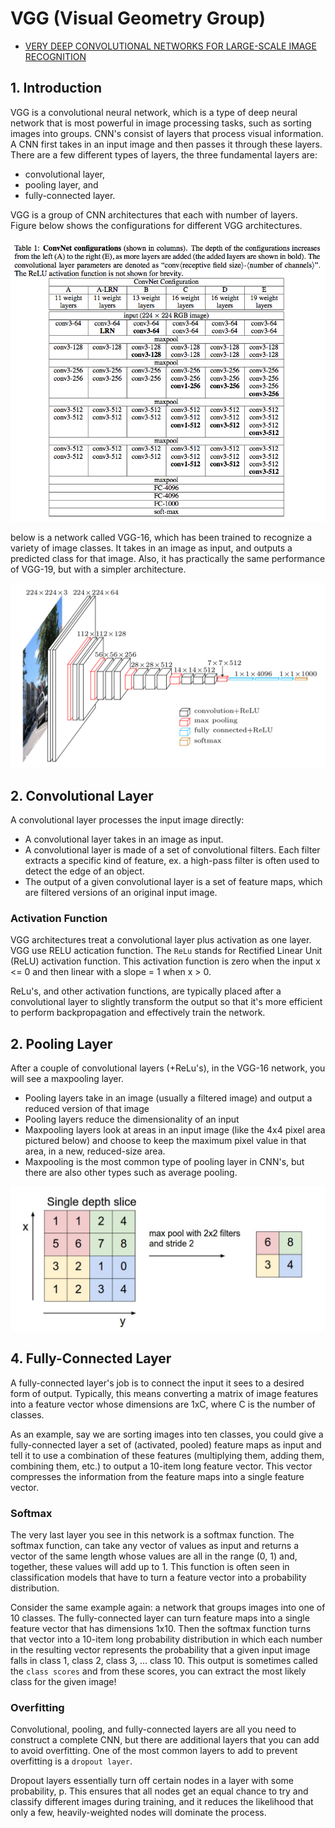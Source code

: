 # VGG (Visual Geometry Group)

* [VERY DEEP CONVOLUTIONAL NETWORKS FOR LARGE-SCALE IMAGE RECOGNITION](https://arxiv.org/pdf/1409.1556.pdf)


## 1. Introduction

VGG is a convolutional neural network, which is a type of deep neural network that is most powerful in image processing tasks, such as sorting images into groups. CNN's consist of layers that process visual information. A CNN first takes in an input image and then passes it through these layers. There are a few different types of layers, the three fundamental layers are: 

* convolutional layer, 
* pooling layer, and
* fully-connected layer.

VGG is a group of CNN architectures that each with number of layers. Figure below shows the configurations for different VGG architectures.

<img src='images/vgg_architectures.png'>

below is a network called VGG-16, which has been trained to recognize a variety of image classes. It takes in an image as input, and outputs a predicted class for that image. Also, it has practically the same performance of VGG-19, but with a simpler architecture.

<img src='images/vgg_16.png'>

## 2. Convolutional Layer

A convolutional layer processes the input image directly:

* A convolutional layer takes in an image as input.
* A convolutional layer is made of a set of convolutional filters. Each filter extracts a specific kind of feature, ex. a high-pass filter is often used to detect the edge of an object.
* The output of a given convolutional layer is a set of feature maps, which are filtered versions of an original input image.

### Activation Function

VGG architectures treat a convolutional layer plus activation as one layer. VGG use RELU actication function. The `ReLu` stands for Rectified Linear Unit (ReLU) activation function. This activation function is zero when the input x <= 0 and then linear with a slope = 1 when x > 0. 

ReLu's, and other activation functions, are typically placed after a convolutional layer to slightly transform the output so that it's more efficient to perform backpropagation and effectively train the network.

## 2. Pooling Layer

After a couple of convolutional layers (+ReLu's), in the VGG-16 network, you will see a maxpooling layer.

* Pooling layers take in an image (usually a filtered image) and output a reduced version of that image
* Pooling layers reduce the dimensionality of an input
* Maxpooling layers look at areas in an input image (like the 4x4 pixel area pictured below) and choose to keep the maximum pixel value in that area, in a new, reduced-size area.
* Maxpooling is the most common type of pooling layer in CNN's, but there are also other types such as average pooling.

<img src='images/pooling.png'>

## 4. Fully-Connected Layer

A fully-connected layer's job is to connect the input it sees to a desired form of output. Typically, this means converting a matrix of image features into a feature vector whose dimensions are 1xC, where C is the number of classes. 

As an example, say we are sorting images into ten classes, you could give a fully-connected layer a set of (activated, pooled) feature maps as input and tell it to use a combination of these features (multiplying them, adding them, combining them, etc.) to output a 10-item long feature vector. This vector compresses the information from the feature maps into a single feature vector.

### Softmax

The very last layer you see in this network is a softmax function. The softmax function, can take any vector of values as input and returns a vector of the same length whose values are all in the range (0, 1) and, together, these values will add up to 1. This function is often seen in classification models that have to turn a feature vector into a probability distribution.

Consider the same example again: a network that groups images into one of 10 classes. The fully-connected layer can turn feature maps into a single feature vector that has dimensions 1x10. Then the softmax function turns that vector into a 10-item long probability distribution in which each number in the resulting vector represents the probability that a given input image falls in class 1, class 2, class 3, ... class 10. This output is sometimes called the `class scores` and from these scores, you can extract the most likely class for the given image!

### Overfitting

Convolutional, pooling, and fully-connected layers are all you need to construct a complete CNN, but there are additional layers that you can add to avoid overfitting. One of the most common layers to add to prevent overfitting is a `dropout layer`.

Dropout layers essentially turn off certain nodes in a layer with some probability, p. This ensures that all nodes get an equal chance to try and classify different images during training, and it reduces the likelihood that only a few, heavily-weighted nodes will dominate the process.
